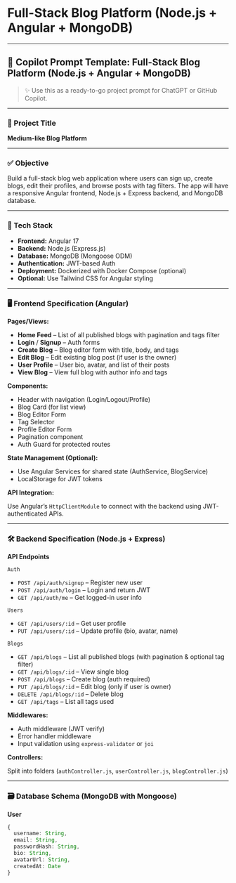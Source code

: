 # Full-Stack Blog Platform (Node.js + Angular + MongoDB)

---

## 🧠 Copilot Prompt Template: Full-Stack Blog Platform (Node.js + Angular + MongoDB)

> ✨ Use this as a ready-to-go project prompt for ChatGPT or GitHub Copilot.

---

### 🧾 Project Title

**Medium-like Blog Platform**

---

### ✅ Objective

Build a full-stack blog web application where users can sign up, create blogs, edit their profiles, and browse posts with tag filters. The app will have a responsive Angular frontend, Node.js + Express backend, and MongoDB database.

---

### 🧩 Tech Stack

- **Frontend:** Angular 17
- **Backend:** Node.js (Express.js)
- **Database:** MongoDB (Mongoose ODM)
- **Authentication:** JWT-based Auth
- **Deployment:** Dockerized with Docker Compose (optional)
- **Optional:** Use Tailwind CSS for Angular styling

---

### 🖥️ Frontend Specification (Angular)

**Pages/Views:**

- **Home Feed** – List of all published blogs with pagination and tags filter
- **Login** / **Signup** – Auth forms
- **Create Blog** – Blog editor form with title, body, and tags
- **Edit Blog** – Edit existing blog post (if user is the owner)
- **User Profile** – User bio, avatar, and list of their posts
- **View Blog** – View full blog with author info and tags

**Components:**

- Header with navigation (Login/Logout/Profile)
- Blog Card (for list view)
- Blog Editor Form
- Tag Selector
- Profile Editor Form
- Pagination component
- Auth Guard for protected routes

**State Management (Optional):**

- Use Angular Services for shared state (AuthService, BlogService)
- LocalStorage for JWT tokens

**API Integration:**

Use Angular’s `HttpClientModule` to connect with the backend using JWT-authenticated APIs.

---

### 🛠️ Backend Specification (Node.js + Express)

**API Endpoints**

`Auth`

- `POST /api/auth/signup` – Register new user
- `POST /api/auth/login` – Login and return JWT
- `GET /api/auth/me` – Get logged-in user info

`Users`

- `GET /api/users/:id` – Get user profile
- `PUT /api/users/:id` – Update profile (bio, avatar, name)

`Blogs`

- `GET /api/blogs` – List all published blogs (with pagination & optional tag filter)
- `GET /api/blogs/:id` – View single blog
- `POST /api/blogs` – Create blog (auth required)
- `PUT /api/blogs/:id` – Edit blog (only if user is owner)
- `DELETE /api/blogs/:id` – Delete blog
- `GET /api/tags` – List all tags used

**Middlewares:**

- Auth middleware (JWT verify)
- Error handler middleware
- Input validation using `express-validator` or `joi`

**Controllers:**

Split into folders (`authController.js`, `userController.js`, `blogController.js`)

---

### 🗃️ Database Schema (MongoDB with Mongoose)

**User**

```ts
{
  username: String,
  email: String,
  passwordHash: String,
  bio: String,
  avatarUrl: String,
  createdAt: Date
}
```
